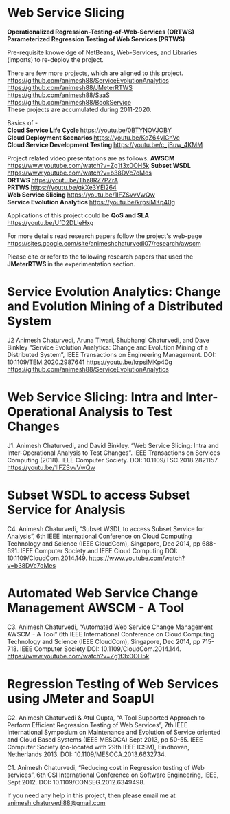# Web Service Slicing 
<b> Operationalized Regression-Testing-of-Web-Services (ORTWS) </b> <br>
<b> Parameterized Regression Testing of Web Services (PRTWS) </b> <br>

Pre-requisite knoweldge of NetBeans, Web-Services, and Libraries (imports) to re-deploy the project. <br>

There are few more projects, which are aligned to this project. <br>
https://github.com/animesh88/ServiceEvolutionAnalytics <br>
https://github.com/animesh88/JMeterRTWS <br>
https://github.com/animesh88/SaaS <br>
https://github.com/animesh88/BookService <br>
These projects are accumulated during 2011-2020.

Basics of - <br>
<b> Cloud Service Life Cycle </b> https://youtu.be/0BTYNOVJOBY <br>
<b> Cloud Deployment Scenarios  </b> https://youtu.be/KqZ64ylCnVc <br>
<b> Cloud Service Development Testing </b> https://youtu.be/c_jBuw_4KMM <br>

Project related video presentations are as follows.
<b> AWSCM </b> https://www.youtube.com/watch?v=Zg1f3x0OH5k
<b> Subset WSDL </b> https://www.youtube.com/watch?v=b38DVc7oMes <br>
<b> ORTWS </b> https://youtu.be/Thz8RZ7PZrA <br>
<b> PRTWS </b> https://youtu.be/qkXe3YEi264 <br>
<b> Web Service Slicing </b> https://youtu.be/1IFZSvvVwQw <br>
<b> Service Evolution Analytics </b> https://youtu.be/krpsiMKp40g <br>

Applications of this project could be
<b> QoS and SLA </b> https://youtu.be/UfD2DLIeHxg <br>

For more details read research papers follow the project's web-page  https://sites.google.com/site/animeshchaturvedi07/research/awscm <br>

Please cite or refer to the following research papers that used the 
<b>  JMeterRTWS  </b> 
in the experimentation section.

# Service Evolution Analytics: Change and Evolution Mining of a Distributed System
J2 Animesh Chaturvedi, Aruna Tiwari, Shubhangi Chaturvedi, and Dave Binkley “Service Evolution Analytics: Change and Evolution Mining of a Distributed System”, IEEE Transactions on Engineering Management. DOI: 10.1109/TEM.2020.2987641 https://youtu.be/krpsiMKp40g https://github.com/animesh88/ServiceEvolutionAnalytics
 
# Web Service Slicing: Intra and Inter-Operational Analysis to Test Changes
J1. Animesh Chaturvedi, and David Binkley. “Web Service Slicing: Intra and Inter-Operational Analysis to Test Changes”. IEEE Transactions on Services Computing (2018). IEEE Computer Society. DOI: 10.1109/TSC.2018.2821157 https://youtu.be/1IFZSvvVwQw

# Subset WSDL to access Subset Service for Analysis
C4. Animesh Chaturvedi, “Subset WSDL to access Subset Service for Analysis”, 6th IEEE International Conference on Cloud Computing Technology and Science (IEEE CloudCom), Singapore, Dec 2014, pp 688-691. IEEE Computer Society and IEEE Cloud Computing DOI: 10.1109/CloudCom.2014.149. https://www.youtube.com/watch?v=b38DVc7oMes

# Automated Web Service Change Management AWSCM - A Tool
C3. Animesh Chaturvedi, “Automated Web Service Change Management AWSCM - A Tool” 6th IEEE International Conference on Cloud Computing Technology and Science (IEEE CloudCom), Singapore, Dec 2014, pp 715-718. IEEE Computer Society DOI: 10.1109/CloudCom.2014.144. https://www.youtube.com/watch?v=Zg1f3x0OH5k

# Regression Testing of Web Services using JMeter and SoapUI
C2. Animesh Chaturvedi & Atul Gupta, “A Tool Supported Approach to Perform Efficient Regression Testing of Web Services”, 7th IEEE International Symposium on Maintenance and Evolution of Service oriented and Cloud Based Systems (IEEE MESOCA) Sept 2013, pp 50-55. IEEE Computer Society (co-located with 29th IEEE ICSM), Eindhoven, Netherlands 2013. DOI: 10.1109/MESOCA.2013.6632734.

C1. Animesh Chaturvedi, “Reducing cost in Regression testing of Web services”, 6th CSI International Conference on Software Engineering, IEEE, Sept 2012. DOI: 10.1109/CONSEG.2012.6349498.

If you need any help in this project, then please email me at animesh.chaturvedi88@gmail.com
